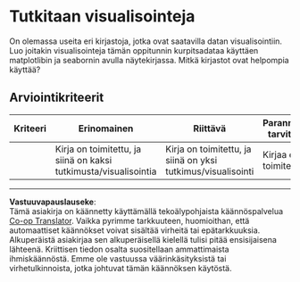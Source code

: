 <!--
CO_OP_TRANSLATOR_METADATA:
{
  "original_hash": "4485a1ed4dd1b5647365e3d87456515d",
  "translation_date": "2025-09-04T23:43:44+00:00",
  "source_file": "2-Regression/2-Data/assignment.md",
  "language_code": "fi"
}
-->
# Tutkitaan visualisointeja

On olemassa useita eri kirjastoja, jotka ovat saatavilla datan visualisointiin. Luo joitakin visualisointeja tämän oppitunnin kurpitsadataa käyttäen matplotlibin ja seabornin avulla näytekirjassa. Mitkä kirjastot ovat helpompia käyttää?

## Arviointikriteerit

| Kriteeri | Erinomainen | Riittävä | Parannusta tarvitaan |
| -------- | ----------- | -------- | -------------------- |
|          | Kirja on toimitettu, ja siinä on kaksi tutkimusta/visualisointia         | Kirja on toimitettu, ja siinä on yksi tutkimus/visualisointi       | Kirjaa ei ole toimitettu                 |

---

**Vastuuvapauslauseke**:  
Tämä asiakirja on käännetty käyttämällä tekoälypohjaista käännöspalvelua [Co-op Translator](https://github.com/Azure/co-op-translator). Vaikka pyrimme tarkkuuteen, huomioithan, että automaattiset käännökset voivat sisältää virheitä tai epätarkkuuksia. Alkuperäistä asiakirjaa sen alkuperäisellä kielellä tulisi pitää ensisijaisena lähteenä. Kriittisen tiedon osalta suositellaan ammattimaista ihmiskäännöstä. Emme ole vastuussa väärinkäsityksistä tai virhetulkinnoista, jotka johtuvat tämän käännöksen käytöstä.